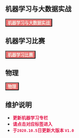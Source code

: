 ## 机器学习与大数据实战

<a href="/#/Hadoop/README"><button class="mybutton" style="background-color: #ea7070"><b><font color='#f4f0e6'>机器学习与大数据实战</font></b></button></a>


## 机器学习比赛

<a href="/#/ml/README"><button class="mybutton" style="background-color: #ea7070"><b><font color='#f4f0e6'>机器学习比赛</font></b></button></a>


## 物理

<a href="/#/phy/README"><button class="mybutton" style="background-color: #ea7070"><b><font color='#f4f0e6'>物理</font></b></button></a>



## 维护说明

- <b><font color='#e41749'>更新机器学习专栏</font></b>
- <b><font color='#e41749'>请点击对应标签进入</font></b>
- <b><font color='#e41749'>于`2020.10.5`日更新大版本 `V1.0`</font></b>

